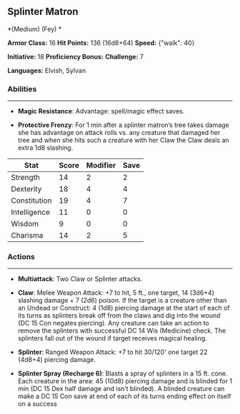## Splinter Matron
*(Medium) (Fey) *

**Armor Class:** 16
**Hit Points:** 136 (16d8+64)
**Speed:** {"walk": 40}

**Initiative:** 18
**Proficiency Bonus:**
**Challenge:** 7

**Languages:** Elvish, Sylvan

### Abilities
 --- 
- **Magic Resistance**: Advantage: spell/magic effect saves.

- **Protective Frenzy**: For 1 min after a splinter matron’s tree takes damage she has advantage on attack rolls vs. any creature that damaged her tree and when she hits such a creature with her Claw the Claw deals an extra 1d8 slashing.



| Stat | Score | Modifier | Save |
| ---- | ---- | ---- | ---- |
| Strength | 14 | 2 | 2 |
| Dexterity | 18 | 4 | 4 |
| Constitution | 19 | 4 | 7 |
| Intelligence | 11 | 0 | 0 |
| Wisdom | 9 | 0 | 0 |
| Charisma | 14 | 2 | 5 |

### Actions
 --- 
- **Multiattack**: Two Claw or Splinter attacks.

- **Claw**: Melee Weapon Attack: +7 to hit, 5 ft., one target, 14 (3d6+4) slashing damage + 7 (2d6) poison. If the target is a creature other than an Undead or Construct: 4 (1d8) piercing damage at the start of each of its turns as splinters break off from the claws and dig into the wound (DC 15 Con negates piercing). Any creature can take an action to remove the splinters with successful DC 14 Wis (Medicine) check. The splinters fall out of the wound if target receives magical healing.

- **Splinter**: Ranged Weapon Attack: +7 to hit 30/120' one target 22 (4d8+4) piercing damage.

- **Splinter Spray (Recharge 6)**: Blasts a spray of splinters in a 15 ft. cone. Each creature in the area: 45 (10d8) piercing damage and is blinded for 1 min (DC 15 Dex half damage and isn’t blinded). A blinded creature can make a DC 15 Con save at end of each of its turns ending effect on itself on a success

